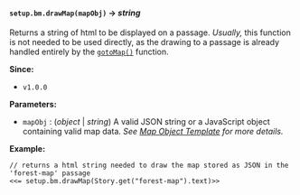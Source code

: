 #### `setup.bm.drawMap(mapObj)` → *string*

Returns a string of html to be displayed on a passage. *Usually,* this function is not needed to be used directly, as the drawing to a passage is already handled entirely by the [`gotoMap()`](#lib-fn-gotoMap) function.

**Since:**
- `v1.0.0`

**Parameters:**
- `mapObj` : (*object* | *string*) A valid JSON string or a JavaScript object containing valid map data. *See [Map Object Template](#map-object-template) for more details.*

**Example:**
```
// returns a html string needed to draw the map stored as JSON in the 'forest-map' passage
<<= setup.bm.drawMap(Story.get("forest-map").text)>>
```
